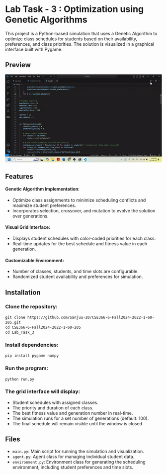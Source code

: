 # Lab Task - 3 : Optimization using Genetic Algorithms
This project is a Python-based simulation that uses a Genetic Algorithm to optimize class schedules for students based on their availability, preferences, and class priorities. The solution is visualized in a graphical interface built with Pygame.

## Preview 

![preview](viz.gif)

## Features
#### Genetic Algorithm Implementation:

* Optimize class assignments to minimize scheduling conflicts and maximize student preferences.
* Incorporates selection, crossover, and mutation to evolve the solution over generations.
#### Visual Grid Interface:
* Displays student schedules with color-coded priorities for each class.
* Real-time updates for the best schedule and fitness value in each generation.
#### Customizable Environment:

* Number of classes, students, and time slots are configurable.
* Randomized student availability and preferences for simulation.

## Installation
### Clone the repository:

```
git clone https://github.com/Sanjuu-20/CSE366-6-Fall2024-2022-1-60-205.git
cd CSE366-6-Fall2024-2022-1-60-205
cd Lab_Task_3
```
### Install dependencies:

```
pip install pygame numpy
```
### Run the program:

```
python run.py
```
### The grid interface will display:

* Student schedules with assigned classes.
* The priority and duration of each class.
* The best fitness value and generation number in real-time.
* The simulation runs for a set number of generations (default: 100).
* The final schedule will remain visible until the window is closed.

## Files
* ```main.py```: Main script for running the simulation and visualization.
* ```agent.py```: Agent class for managing individual student data.
* ```environment.py```: Environment class for generating the scheduling environment, including student preferences and time slots.
